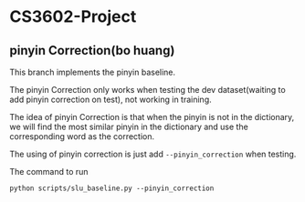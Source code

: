# CS3602-Project

## pinyin Correction(bo huang)

This branch implements the pinyin baseline.

The pinyin Correction only works when testing the dev dataset(waiting to add pinyin correction on test), not working in training.

The idea of pinyin Correction is that when the pinyin is not in the dictionary, we will find the most similar pinyin in the dictionary and use the corresponding word as the correction.

The using of pinyin correction is just add `--pinyin_correction` when testing.

The command to run
```
python scripts/slu_baseline.py --pinyin_correction
```